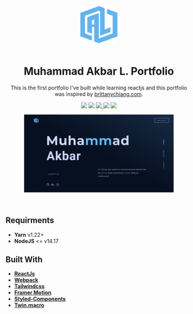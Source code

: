 <div align="center">
  <img alt="Logo" src="./src/assets/favicon/android-chrome-192x192.png" width="100" />
</div>
<br>
<h1 align="center">
  Muhammad Akbar L. Portfolio
</h1>

<p align="center">
  This is the first portfolio I've built while learning reactjs and this portfolio was inspired by <a href="https://brittanychiang.com/" target="_blank">brittanychiang.com</a>.
</p>

<p align="center" >
  <img src="https://img.shields.io/github/package-json/v/MuhammadAkbar11/portfolio?color=63B3ED&style=for-the-badge&labelColor=435055" />
  <a href="https://reactjs.org/" target="_blank"><img src="https://img.shields.io/badge/-React-435055?style=for-the-badge&logo=react" /></a>
  <a href="https://webpack.js.org/" target="_blank"><img src="https://img.shields.io/badge/-Webpack-435055?style=for-the-badge&logo=webpack" /> </a>
  <a href="https://tailwindcss.com/" target="_blank"><img src="https://img.shields.io/badge/-Tailwindcss-435055?style=for-the-badge&logo=tailwindcss" /></a>
  <a href="https://heroku.com/" target="_blank"><img src="https://img.shields.io/badge/-Heroku-430098?style=for-the-badge&logo=heroku" /></a>
</p>


<p align="center">
  <a href="https://muhammad-akbar.herokuapp.com/" target="_blank">
    <img src="https://raw.githubusercontent.com/MuhammadAkbar11/portfolio/main/docs/demo.jpg" width="80%" />
  </a>
</p>

<br>

## Requirments
- **Yarn** v1.22+
- **NodeJS** <= v14.17

## Built With
- **[ReactJs](https://reactjs.org/)**
- **[Webpack](https://webpack.js.org/)**
- **[Tailwindcss](https://tailwindcss.com/)**
- **[Framer Motion](https://www.framer.com/motion/)**
- **[Styled-Components](https://styled-components.com/)**
- **[Twin.macro](https://github.com/ben-rogerson/twin.macro)**

